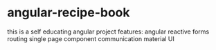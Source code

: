 # angular-recipe-book
this is a self educating angular project
features:
angular reactive forms
routing
single page
component communication
material UI
